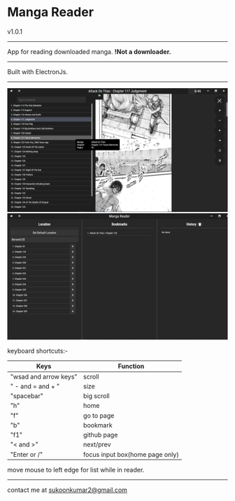 # Manga Reader

v1.0.1

---

App for reading downloaded manga.
**!Not a downloader.**

---

Built with ElectronJs.

---

![Screenshot](assets/Screenshot%202021-06-21%20035234.jpg)
![Screenshot](assets/Screenshot%202021-06-21%20035509.jpg)

keyboard shortcuts:-

| Keys                  | Function                        |
| --------------------- | ------------------------------- |
| "wsad and arrow keys" | scroll                          |
| " - and = and + "     | size                            |
| "spacebar"            | big scroll                      |
| "h"                   | home                            |
| "f"                   | go to page                      |
| "b"                   | bookmark                        |
| "f1"                  | github page                     |
| "< and >"             | next/prev                       |
| "Enter or /"          | focus input box(home page only) |

move mouse to left edge for list while in reader.

---

contact me at sukoonkumar2@gmail.com
